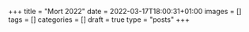 +++
title = "Mort 2022"
date = 2022-03-17T18:00:31+01:00
images = []
tags = []
categories = []
draft = true
type = "posts"
+++
